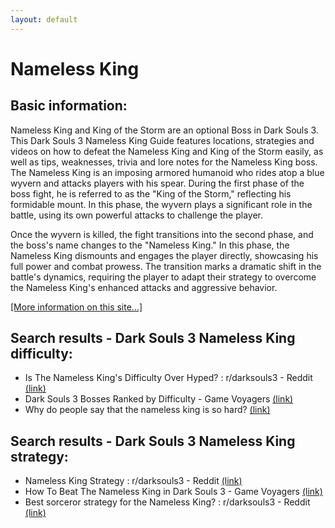 ```yaml
---
layout: default
---
```

# Nameless King

## Basic information:
Nameless King and King of the Storm are an optional Boss in Dark Souls 3. This Dark Souls 3 Nameless King Guide features locations, strategies and videos on how to defeat the Nameless King and King of the Storm easily, as well as tips, weaknesses, trivia and lore notes for the Nameless King boss. The Nameless King is an imposing armored humanoid who rides atop a blue wyvern and attacks players with his spear. During the first phase of the boss fight, he is referred to as the "King of the Storm," reflecting his formidable mount. In this phase, the wyvern plays a significant role in the battle, using its own powerful attacks to challenge the player.

Once the wyvern is killed, the fight transitions into the second phase, and the boss's name changes to the "Nameless King." In this phase, the Nameless King dismounts and engages the player directly, showcasing his full power and combat prowess. The transition marks a dramatic shift in the battle's dynamics, requiring the player to adapt their strategy to overcome the Nameless King's enhanced attacks and aggressive behavior.


[[More information on this site...]](https://darksouls3.wiki.fextralife.com//Nameless+King)

## Search results - Dark Souls 3 Nameless King difficulty:
- Is The Nameless King's Difficulty Over Hyped? : r/darksouls3 - Reddit [(link)](https://www.reddit.com/r/darksouls3/comments/gn8s9h/is_the_nameless_kings_difficulty_over_hyped/)
- Dark Souls 3 Bosses Ranked by Difficulty - Game Voyagers [(link)](https://gamevoyagers.com/dark-souls-3-bosses-ranked-difficulty/)
- Why do people say that the nameless king is so hard? [(link)](https://www.reddit.com/r/darksouls3/comments/6ik5h5/why_do_people_say_that_the_nameless_king_is_so/)

## Search results - Dark Souls 3 Nameless King strategy:
- Nameless King Strategy : r/darksouls3 - Reddit [(link)](https://www.reddit.com/r/darksouls3/comments/4jjtzr/nameless_king_strategy/)
- How To Beat The Nameless King in Dark Souls 3 - Game Voyagers [(link)](https://gamevoyagers.com/dark-souls-3-how-to-beat-the-nameless-king/)
- Best sorceror strategy for the Nameless King? : r/darksouls3 - Reddit [(link)](https://www.reddit.com/r/darksouls3/comments/11sjsxa/best_sorceror_strategy_for_the_nameless_king/)
